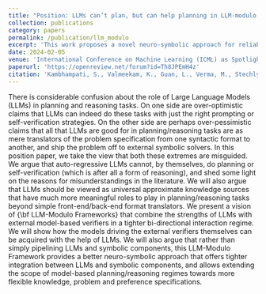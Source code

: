 ```yaml
---
title: "Position: LLMs can’t plan, but can help planning in LLM-modulo frameworks"
collection: publications
category: papers
permalink: /publication/llm_modulo
excerpt: 'This work proposes a novel neuro-symbolic approach for reliable planning with LLMs by having external model-based verifiers and critics in a bi-directional interaction regime.'
date: 2024-02-05
venue: 'International Conference on Machine Learning (ICML) as Spotlight'
paperurl: 'https://openreview.net/forum?id=Th8JPEmH4z'
citation: 'Kambhampati, S., Valmeekam, K., Guan, L., Verma, M., Stechly, K., Bhambri, S., ... & Murthy, A. B. (2024, June). Position: LLMs can’t plan, but can help planning in LLM-modulo frameworks. In Forty-first International Conference on Machine Learning.'
---
```


There is considerable confusion about the role of Large Language Models (LLMs) in planning and reasoning tasks. On one side are over-optimistic claims that LLMs can indeed do these tasks with just the right prompting or self-verification strategies. On the other side are perhaps over-pessimistic claims that all that LLMs are good for in planning/reasoning tasks are as mere translators of the problem specification from one syntactic format to another, and ship the problem off to external symbolic solvers. In this position paper, we take the view that both these extremes are misguided. We argue that auto-regressive LLMs cannot, by themselves, do planning or self-verification (which is after all a form of reasoning), and shed some light on the reasons for misunderstandings in the literature. We will also argue that LLMs should be viewed as universal approximate knowledge sources that have much more meaningful roles to play in planning/reasoning tasks beyond simple front-end/back-end format translators. We present a vision of {\bf LLM-Modulo Frameworks} that combine the strengths of LLMs with external model-based verifiers in a tighter bi-directional interaction regime. We will show how the models driving the external verifiers themselves can be acquired with the help of LLMs. We will also argue that rather than simply pipelining LLMs and symbolic components, this LLM-Modulo Framework provides a better neuro-symbolic approach that offers tighter integration between LLMs and symbolic components, and allows extending the scope of model-based planning/reasoning regimes towards more flexible knowledge, problem and preference specifications.
